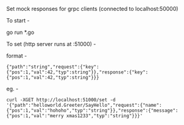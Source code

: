 Set mock responses for grpc clients (connected to localhost:50000)

To start -

go run *.go

To set (http server runs at :51000) - 

format - 

```
{"path":"string","request":{"key":{"pos":1,"val":42,"typ":string"}},"response":{"key":{"pos":1,"val":42,"typ":string"}}}
```

eg. -

```
curl -XGET http://localhost:51000/set -d '{"path":"helloworld.Greeter/SayHello","request":{"name":{"pos":1,"val":"hohoho","typ":"string"}},"response":{"message":{"pos":1,"val":"merry xmas1233","typ":"string"}}}'
```